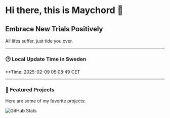 # Hi there, this is Maychord 👋

Embrace New Trials Positively
---
All lifes suffer, just tide you over.

---

### 🕒 Local Update Time in Sweden
**Time: 2025-02-09 05:08:49 CET

---

### 🌟 Featured Projects
Here are some of my favorite projects:

![GitHub Stats](https://github-readme-stats.vercel.app/api?username=Maychord&show_icons=true&theme=radical)
